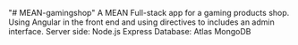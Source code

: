 "# MEAN-gamingshop" 
A MEAN Full-stack app for a gaming products shop.
Using Angular in the front end and using  directives to includes an admin interface.
Server side: Node.js Express
Database: Atlas MongoDB
